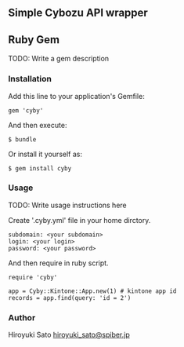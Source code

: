 Simple Cybozu API wrapper
----------------

## Ruby Gem

TODO: Write a gem description

### Installation

Add this line to your application's Gemfile:

    gem 'cyby'

And then execute:

    $ bundle

Or install it yourself as:

    $ gem install cyby

### Usage

TODO: Write usage instructions here

Create '.cyby.yml' file in your home dirctory.

    subdomain: <your subdomain>
    login: <your login>
    password: <your password>

And then require in ruby script.

    require 'cyby'

    app = Cyby::Kintone::App.new(1) # kintone app id
    records = app.find(query: 'id = 2')

### Author

Hiroyuki Sato <hiroyuki_sato@spiber.jp>

